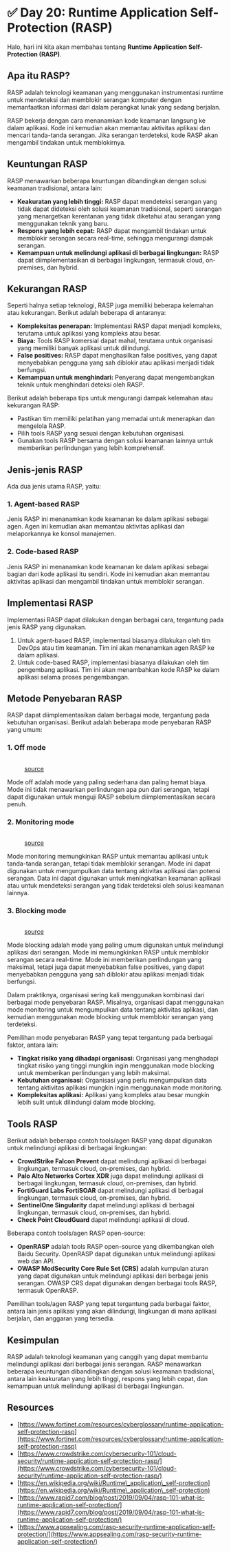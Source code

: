 # ✅ Day 20: Runtime Application Self-Protection (RASP)

Halo, hari ini kita akan membahas tentang **Runtime Application Self-Protection (RASP)**.

## Apa itu RASP?

RASP adalah teknologi keamanan yang menggunakan instrumentasi runtime untuk mendeteksi dan memblokir serangan komputer dengan memanfaatkan informasi dari dalam perangkat lunak yang sedang berjalan.

RASP bekerja dengan cara menanamkan kode keamanan langsung ke dalam aplikasi. Kode ini kemudian akan memantau aktivitas aplikasi dan mencari tanda-tanda serangan. Jika serangan terdeteksi, kode RASP akan mengambil tindakan untuk memblokirnya.

## **Keuntungan RASP**

RASP menawarkan beberapa keuntungan dibandingkan dengan solusi keamanan tradisional, antara lain:

* **Keakuratan yang lebih tinggi:** RASP dapat mendeteksi serangan yang tidak dapat dideteksi oleh solusi keamanan tradisional, seperti serangan yang menargetkan kerentanan yang tidak diketahui atau serangan yang menggunakan teknik yang baru.
* **Respons yang lebih cepat:** RASP dapat mengambil tindakan untuk memblokir serangan secara real-time, sehingga mengurangi dampak serangan.
* **Kemampuan untuk melindungi aplikasi di berbagai lingkungan:** RASP dapat diimplementasikan di berbagai lingkungan, termasuk cloud, on-premises, dan hybrid.

## Kekurangan RASP

Seperti halnya setiap teknologi, RASP juga memiliki beberapa kelemahan atau kekurangan. Berikut adalah beberapa di antaranya:

* **Kompleksitas penerapan:** Implementasi RASP dapat menjadi kompleks, terutama untuk aplikasi yang kompleks atau besar.
* **Biaya:** Tools RASP komersial dapat mahal, terutama untuk organisasi yang memiliki banyak aplikasi untuk dilindungi.
* **False positives:** RASP dapat menghasilkan false positives, yang dapat menyebabkan pengguna yang sah diblokir atau aplikasi menjadi tidak berfungsi.
* **Kemampuan untuk menghindari:** Penyerang dapat mengembangkan teknik untuk menghindari deteksi oleh RASP.

Berikut adalah beberapa tips untuk mengurangi dampak kelemahan atau kekurangan RASP:

* Pastikan tim memiliki pelatihan yang memadai untuk menerapkan dan mengelola RASP.
* Pilih tools RASP yang sesuai dengan kebutuhan organisasi.
* Gunakan tools RASP bersama dengan solusi keamanan lainnya untuk memberikan perlindungan yang lebih komprehensif.

## **Jenis-jenis RASP**

Ada dua jenis utama RASP, yaitu:

### **1. Agent-based RASP**

Jenis RASP ini menanamkan kode keamanan ke dalam aplikasi sebagai agen. Agen ini kemudian akan memantau aktivitas aplikasi dan melaporkannya ke konsol manajemen.

### **2. Code-based RASP**

Jenis RASP ini menanamkan kode keamanan ke dalam aplikasi sebagai bagian dari kode aplikasi itu sendiri. Kode ini kemudian akan memantau aktivitas aplikasi dan mengambil tindakan untuk memblokir serangan.

## **Implementasi RASP**

Implementasi RASP dapat dilakukan dengan berbagai cara, tergantung pada jenis RASP yang digunakan.

1. Untuk agent-based RASP, implementasi biasanya dilakukan oleh tim DevOps atau tim keamanan. Tim ini akan menanamkan agen RASP ke dalam aplikasi.
2. Untuk code-based RASP, implementasi biasanya dilakukan oleh tim pengembang aplikasi. Tim ini akan menambahkan kode RASP ke dalam aplikasi selama proses pengembangan.

## **Metode Penyebaran RASP**

RASP dapat diimplementasikan dalam berbagai mode, tergantung pada kebutuhan organisasi. Berikut adalah beberapa mode penyebaran RASP yang umum:

### **1. Off mode**

<figure><img src="../.gitbook/assets/image (10).png" alt=""><figcaption><p><a href="https://www.appsealing.com/rasp-security-runtime-application-self-protection/">source</a></p></figcaption></figure>

Mode off adalah mode yang paling sederhana dan paling hemat biaya. Mode ini tidak menawarkan perlindungan apa pun dari serangan, tetapi dapat digunakan untuk menguji RASP sebelum diimplementasikan secara penuh.

### **2. Monitoring mode**

<figure><img src="../.gitbook/assets/image (11).png" alt=""><figcaption><p><a href="https://www.appsealing.com/rasp-security-runtime-application-self-protection/">source</a></p></figcaption></figure>

Mode monitoring memungkinkan RASP untuk memantau aplikasi untuk tanda-tanda serangan, tetapi tidak memblokir serangan. Mode ini dapat digunakan untuk mengumpulkan data tentang aktivitas aplikasi dan potensi serangan. Data ini dapat digunakan untuk meningkatkan keamanan aplikasi atau untuk mendeteksi serangan yang tidak terdeteksi oleh solusi keamanan lainnya.

### **3. Blocking mode**

<figure><img src="../.gitbook/assets/image (12).png" alt=""><figcaption><p><a href="https://www.appsealing.com/rasp-security-runtime-application-self-protection/">source</a></p></figcaption></figure>

Mode blocking adalah mode yang paling umum digunakan untuk melindungi aplikasi dari serangan. Mode ini memungkinkan RASP untuk memblokir serangan secara real-time. Mode ini memberikan perlindungan yang maksimal, tetapi juga dapat menyebabkan false positives, yang dapat menyebabkan pengguna yang sah diblokir atau aplikasi menjadi tidak berfungsi.

Dalam praktiknya, organisasi sering kali menggunakan kombinasi dari berbagai mode penyebaran RASP. Misalnya, organisasi dapat menggunakan mode monitoring untuk mengumpulkan data tentang aktivitas aplikasi, dan kemudian menggunakan mode blocking untuk memblokir serangan yang terdeteksi.

Pemilihan mode penyebaran RASP yang tepat tergantung pada berbagai faktor, antara lain:

* **Tingkat risiko yang dihadapi organisasi:** Organisasi yang menghadapi tingkat risiko yang tinggi mungkin ingin menggunakan mode blocking untuk memberikan perlindungan yang lebih maksimal.
* **Kebutuhan organisasi:** Organisasi yang perlu mengumpulkan data tentang aktivitas aplikasi mungkin ingin menggunakan mode monitoring.
* **Kompleksitas aplikasi:** Aplikasi yang kompleks atau besar mungkin lebih sulit untuk dilindungi dalam mode blocking.

## Tools RASP

Berikut adalah beberapa contoh tools/agen RASP yang dapat digunakan untuk melindungi aplikasi di berbagai lingkungan:

* **CrowdStrike Falcon Prevent** dapat melindungi aplikasi di berbagai lingkungan, termasuk cloud, on-premises, dan hybrid.
* **Palo Alto Networks Cortex XDR** juga dapat melindungi aplikasi di berbagai lingkungan, termasuk cloud, on-premises, dan hybrid.
* **FortiGuard Labs FortiSOAR** dapat melindungi aplikasi di berbagai lingkungan, termasuk cloud, on-premises, dan hybrid.
* **SentinelOne Singularity** dapat melindungi aplikasi di berbagai lingkungan, termasuk cloud, on-premises, dan hybrid.
* **Check Point CloudGuard** dapat melindungi aplikasi di cloud.

Beberapa contoh tools/agen RASP open-source:

* **OpenRASP** adalah tools RASP open-source yang dikembangkan oleh Baidu Security. OpenRASP dapat digunakan untuk melindungi aplikasi web dan API.
* **OWASP ModSecurity Core Rule Set (CRS)** adalah kumpulan aturan yang dapat digunakan untuk melindungi aplikasi dari berbagai jenis serangan. OWASP CRS dapat digunakan dengan berbagai tools RASP, termasuk OpenRASP.

Pemilihan tools/agen RASP yang tepat tergantung pada berbagai faktor, antara lain jenis aplikasi yang akan dilindungi, lingkungan di mana aplikasi berjalan, dan anggaran yang tersedia.

## **Kesimpulan**

RASP adalah teknologi keamanan yang canggih yang dapat membantu melindungi aplikasi dari berbagai jenis serangan. RASP menawarkan beberapa keuntungan dibandingkan dengan solusi keamanan tradisional, antara lain keakuratan yang lebih tinggi, respons yang lebih cepat, dan kemampuan untuk melindungi aplikasi di berbagai lingkungan.

## Resources

* [https://www.fortinet.com/resources/cyberglossary/runtime-application-self-protection-rasp](https://www.fortinet.com/resources/cyberglossary/runtime-application-self-protection-rasp)
* [https://www.crowdstrike.com/cybersecurity-101/cloud-security/runtime-application-self-protection-rasp/](https://www.crowdstrike.com/cybersecurity-101/cloud-security/runtime-application-self-protection-rasp/)
* [https://en.wikipedia.org/wiki/Runtime\_application\_self-protection](https://en.wikipedia.org/wiki/Runtime\_application\_self-protection)
* [https://www.rapid7.com/blog/post/2019/09/04/rasp-101-what-is-runtime-application-self-protection/](https://www.rapid7.com/blog/post/2019/09/04/rasp-101-what-is-runtime-application-self-protection/)
* [https://www.appsealing.com/rasp-security-runtime-application-self-protection/](https://www.appsealing.com/rasp-security-runtime-application-self-protection/)
